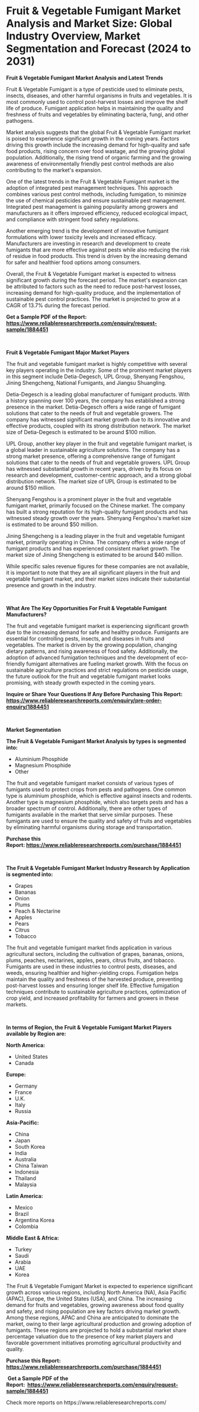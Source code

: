 <p><h1>Fruit & Vegetable Fumigant Market Analysis and Market Size: Global Industry Overview, Market Segmentation and Forecast (2024 to 2031)</h1></p><p><strong>Fruit & Vegetable Fumigant Market Analysis and Latest Trends</strong></p>
<p><p>Fruit & Vegetable Fumigant is a type of pesticide used to eliminate pests, insects, diseases, and other harmful organisms in fruits and vegetables. It is most commonly used to control post-harvest losses and improve the shelf life of produce. Fumigant application helps in maintaining the quality and freshness of fruits and vegetables by eliminating bacteria, fungi, and other pathogens.</p><p>Market analysis suggests that the global Fruit & Vegetable Fumigant market is poised to experience significant growth in the coming years. Factors driving this growth include the increasing demand for high-quality and safe food products, rising concern over food wastage, and the growing global population. Additionally, the rising trend of organic farming and the growing awareness of environmentally friendly pest control methods are also contributing to the market's expansion.</p><p>One of the latest trends in the Fruit & Vegetable Fumigant market is the adoption of integrated pest management techniques. This approach combines various pest control methods, including fumigation, to minimize the use of chemical pesticides and ensure sustainable pest management. Integrated pest management is gaining popularity among growers and manufacturers as it offers improved efficiency, reduced ecological impact, and compliance with stringent food safety regulations.</p><p>Another emerging trend is the development of innovative fumigant formulations with lower toxicity levels and increased efficacy. Manufacturers are investing in research and development to create fumigants that are more effective against pests while also reducing the risk of residue in food products. This trend is driven by the increasing demand for safer and healthier food options among consumers.</p><p>Overall, the Fruit & Vegetable Fumigant market is expected to witness significant growth during the forecast period. The market's expansion can be attributed to factors such as the need to reduce post-harvest losses, increasing demand for high-quality produce, and the implementation of sustainable pest control practices. The market is projected to grow at a CAGR of 13.7% during the forecast period.</p></p>
<p><strong>Get a Sample PDF of the Report:&nbsp; <a href="https://www.reliableresearchreports.com/enquiry/request-sample/1884451">https://www.reliableresearchreports.com/enquiry/request-sample/1884451</a></strong></p>
<p>&nbsp;</p>
<p><strong>Fruit & Vegetable Fumigant Major Market Players</strong></p>
<p><p>The fruit and vegetable fumigant market is highly competitive with several key players operating in the industry. Some of the prominent market players in this segment include Detia-Degesch, UPL Group, Shenyang Fengshou, Jining Shengcheng, National Fumigants, and Jiangsu Shuangling.</p><p>Detia-Degesch is a leading global manufacturer of fumigant products. With a history spanning over 100 years, the company has established a strong presence in the market. Detia-Degesch offers a wide range of fumigant solutions that cater to the needs of fruit and vegetable growers. The company has witnessed significant market growth due to its innovative and effective products, coupled with its strong distribution network. The market size of Detia-Degesch is estimated to be around $100 million.</p><p>UPL Group, another key player in the fruit and vegetable fumigant market, is a global leader in sustainable agriculture solutions. The company has a strong market presence, offering a comprehensive range of fumigant solutions that cater to the needs of fruit and vegetable growers. UPL Group has witnessed substantial growth in recent years, driven by its focus on research and development, customer-centric approach, and a strong global distribution network. The market size of UPL Group is estimated to be around $150 million.</p><p>Shenyang Fengshou is a prominent player in the fruit and vegetable fumigant market, primarily focused on the Chinese market. The company has built a strong reputation for its high-quality fumigant products and has witnessed steady growth over the years. Shenyang Fengshou's market size is estimated to be around $50 million.</p><p>Jining Shengcheng is a leading player in the fruit and vegetable fumigant market, primarily operating in China. The company offers a wide range of fumigant products and has experienced consistent market growth. The market size of Jining Shengcheng is estimated to be around $40 million.</p><p>While specific sales revenue figures for these companies are not available, it is important to note that they are all significant players in the fruit and vegetable fumigant market, and their market sizes indicate their substantial presence and growth in the industry.</p></p>
<p>&nbsp;</p>
<p><strong>What Are The Key Opportunities For Fruit & Vegetable Fumigant Manufacturers?</strong></p>
<p><p>The fruit and vegetable fumigant market is experiencing significant growth due to the increasing demand for safe and healthy produce. Fumigants are essential for controlling pests, insects, and diseases in fruits and vegetables. The market is driven by the growing population, changing dietary patterns, and rising awareness of food safety. Additionally, the adoption of advanced fumigation techniques and the development of eco-friendly fumigant alternatives are fueling market growth. With the focus on sustainable agriculture practices and strict regulations on pesticide usage, the future outlook for the fruit and vegetable fumigant market looks promising, with steady growth expected in the coming years.</p></p>
<p><strong>Inquire or Share Your Questions If Any Before Purchasing This Report: <a href="https://www.reliableresearchreports.com/enquiry/pre-order-enquiry/1884451">https://www.reliableresearchreports.com/enquiry/pre-order-enquiry/1884451</a></strong></p>
<p>&nbsp;</p>
<p><strong>Market Segmentation</strong></p>
<p><strong>The Fruit & Vegetable Fumigant Market Analysis by types is segmented into:</strong></p>
<p><ul><li>Aluminium Phosphide</li><li>Magnesium Phosphide</li><li>Other</li></ul></p>
<p><p>The fruit and vegetable fumigant market consists of various types of fumigants used to protect crops from pests and pathogens. One common type is aluminium phosphide, which is effective against insects and rodents. Another type is magnesium phosphide, which also targets pests and has a broader spectrum of control. Additionally, there are other types of fumigants available in the market that serve similar purposes. These fumigants are used to ensure the quality and safety of fruits and vegetables by eliminating harmful organisms during storage and transportation.</p></p>
<p><strong>Purchase this Report:&nbsp;<a href="https://www.reliableresearchreports.com/purchase/1884451">https://www.reliableresearchreports.com/purchase/1884451</a></strong></p>
<p>&nbsp;</p>
<p><strong>The Fruit & Vegetable Fumigant Market Industry Research by Application is segmented into:</strong></p>
<p><ul><li>Grapes</li><li>Bananas</li><li>Onion</li><li>Plums</li><li>Peach & Nectarine</li><li>Apples</li><li>Pears</li><li>Citrus</li><li>Tobacco</li></ul></p>
<p><p>The fruit and vegetable fumigant market finds application in various agricultural sectors, including the cultivation of grapes, bananas, onions, plums, peaches, nectarines, apples, pears, citrus fruits, and tobacco. Fumigants are used in these industries to control pests, diseases, and weeds, ensuring healthier and higher-yielding crops. Fumigation helps maintain the quality and freshness of the harvested produce, preventing post-harvest losses and ensuring longer shelf life. Effective fumigation techniques contribute to sustainable agriculture practices, optimization of crop yield, and increased profitability for farmers and growers in these markets.</p></p>
<p>&nbsp;</p>
<p><strong>In terms of Region, the Fruit & Vegetable Fumigant Market Players available by Region are:</strong></p>
<p>
    <p> <strong> North America: </strong>
        <ul>
            <li>United States</li>
            <li>Canada</li>
        </ul>
        </p> 
    <p> <strong> Europe: </strong>
        <ul>
            <li>Germany</li>
            <li>France</li>
            <li>U.K.</li>
            <li>Italy</li>
            <li>Russia</li>
        </ul>
        </p> 
    <p> <strong> Asia-Pacific: </strong>
        <ul>
            <li>China</li>
            <li>Japan</li>
            <li>South Korea</li>
            <li>India</li>
            <li>Australia</li>
            <li>China Taiwan</li>
            <li>Indonesia</li>
            <li>Thailand</li>
            <li>Malaysia</li>
        </ul>
        </p> 
    <p> <strong> Latin America: </strong>
        <ul>
            <li>Mexico</li>
            <li>Brazil</li>
            <li>Argentina Korea</li>
            <li>Colombia</li>
        </ul>
        </p> 
    <p> <strong> Middle East & Africa: </strong>
        <ul>
            <li>Turkey</li>
            <li>Saudi</li>
            <li>Arabia</li>
            <li>UAE</li>
            <li>Korea</li>
        </ul>
    </p>
    </p>
<p><p>The Fruit & Vegetable Fumigant Market is expected to experience significant growth across various regions, including North America (NA), Asia Pacific (APAC), Europe, the United States (USA), and China. The increasing demand for fruits and vegetables, growing awareness about food quality and safety, and rising population are key factors driving market growth. Among these regions, APAC and China are anticipated to dominate the market, owing to their large agricultural production and growing adoption of fumigants. These regions are projected to hold a substantial market share percentage valuation due to the presence of key market players and favorable government initiatives promoting agricultural productivity and quality.</p></p>
<p><strong>Purchase this Report: <a href="https://www.reliableresearchreports.com/purchase/1884451">https://www.reliableresearchreports.com/purchase/1884451</a></strong></p>
<p>&nbsp;<strong>Get a Sample PDF of the Report:&nbsp;&nbsp;<a href="https://www.reliableresearchreports.com/enquiry/request-sample/1884451">https://www.reliableresearchreports.com/enquiry/request-sample/1884451</a></strong></p>
<p><strong></strong></p>
<p>Check more reports on https://www.reliableresearchreports.com/</p>